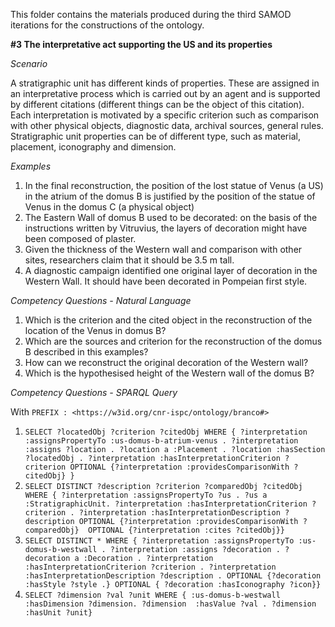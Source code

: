 This folder contains the materials produced during the third SAMOD iterations for the constructions of the ontology.

**#3 The interpretative act supporting the US and its properties**

*Scenario*

A stratigraphic unit has different kinds of properties. These are assigned in an interpretative process which is carried out by an agent and is supported by different citations (different things can be the object of this citation). Each interpretation is motivated by a specific criterion such as comparison with other physical objects, diagnostic data, archival sources, general rules. Stratigraphic unit properties can be of different type, such as material, placement, iconography and dimension. 

*Examples*

1. In the final reconstruction, the position of the lost statue of Venus (a US) in the atrium of the domus B is justified by the position of the statue of Venus in the domus C (a physical object)
2. The Eastern Wall of domus B used to be decorated: on the basis of the instructions written by Vitruvius, the layers of decoration might have been composed of plaster.
3. Given the thickness of the Western wall and comparison with other sites, researchers claim that it should be 3.5 m tall. 
4. A diagnostic campaign identified one original layer of decoration in the Western Wall. It should have been decorated in Pompeian first style.


*Competency Questions - Natural Language*

1. Which is the criterion and the cited object in the reconstruction of the location of the Venus in domus B?
2. Which are the sources and criterion for the reconstruction of the domus B described in this examples?
3. How can we reconstruct the original decoration of the Western wall? 
4. Which is the hypothesised height of the Western wall of the domus B?

*Competency Questions - SPARQL Query*

With `PREFIX : <https://w3id.org/cnr-ispc/ontology/branco#>`

1. `SELECT ?locatedObj ?criterion ?citedObj WHERE { ?interpretation :assignsPropertyTo :us-domus-b-atrium-venus . ?interpretation :assigns ?location . ?location a :Placement . ?location :hasSection ?locatedObj . ?interpretation :hasInterpretationCriterion ?criterion OPTIONAL {?interpretation :providesComparisonWith ?citedObj} }`
2. `SELECT DISTINCT ?description ?criterion ?comparedObj ?citedObj WHERE { ?interpretation :assignsPropertyTo ?us . ?us a  :StratigraphicUnit. ?interpretation :hasInterpretationCriterion ?criterion . ?interpretation :hasInterpretationDescription ?description OPTIONAL {?interpretation :providesComparisonWith ?comparedObj}  OPTIONAL {?interpretation :cites ?citedObj}}`
3. `SELECT DISTINCT * WHERE { ?interpretation :assignsPropertyTo :us-domus-b-westwall . ?interpretation :assigns ?decoration . ?decoration a :Decoration . ?interpretation :hasInterpretationCriterion ?criterion . ?interpretation :hasInterpretationDescription ?description . OPTIONAL {?decoration :hasStyle ?style .} OPTIONAL { ?decoration :hasIconography ?icon}}`
4. `SELECT ?dimension ?val ?unit WHERE { :us-domus-b-westwall :hasDimension ?dimension. ?dimension  :hasValue ?val . ?dimension :hasUnit ?unit}`